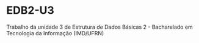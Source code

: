 # EDB2-U3
Trabalho da unidade 3 de Estrutura de Dados Básicas 2 - Bacharelado em Tecnologia da Informação (IMD/UFRN)
